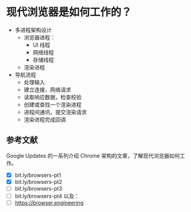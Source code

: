 # 现代浏览器是如何工作的？

- 多进程架构设计
	- 浏览器进程：
		- UI 线程
		- 网络线程
		- 存储线程
	- 渲染进程
- 导航流程
	- 处理输入
	- 建立连接，网络请求
	- 读取响应数据，检查校验
	- 创建或查找一个渲染进程
	- 进程间通讯，提交渲染请求
	- 渲染进程完成回调

## 参考文献

Google Updates 的一系列介绍 Chrome 架构的文章，了解现代浏览器如何工作。
- [x] bit.ly/browsers-pt1  
- [x] bit.ly/browsers-pt2  
- [ ] bit.ly/browsers-pt3  
- [ ] bit.ly/browsers-pt4
以及：
- [ ] https://browser.engineering

